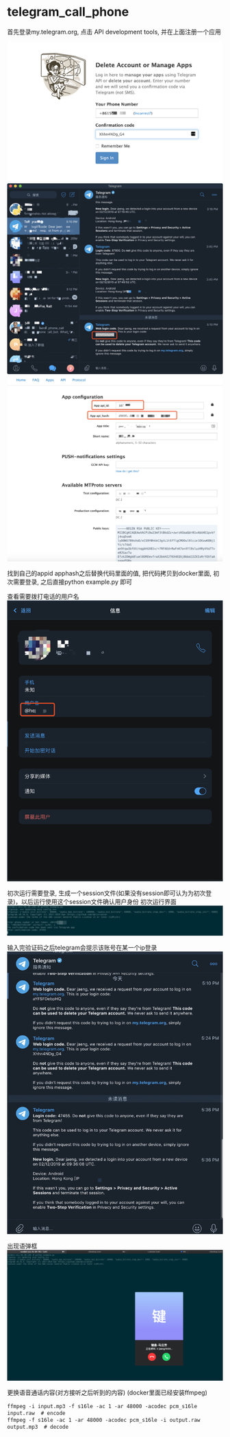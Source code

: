# telegram_call_phone

首先登录my.telegram.org, 点击 API development tools, 并在上面注册一个应用

![登录](/pic/my_telegram_login.png)
![验证码](/pic/telegram_code.png)
![应用的详细信息](/pic/my_telegram_apps_info.png)

找到自己的appid apphash之后替换代码里面的值, 把代码拷贝到docker里面, 初次需要登录, 之后直接python example.py 即可

查看需要拨打电话的用户名
![查看需要拨打电话的用户名](/pic/call_user_name.png)

初次运行需要登录, 生成一个session文件(如果没有session即可认为为初次登录)，以后运行使用这个session文件确认用户身份
初次运行界面
![初次运行界面](/pic/code_login.png)

输入完验证码之后telegram会提示该账号在某一个ip登录
![输入完验证码之后telegram会提示该账号在某一个ip登录](/pic/code_login_code.png)

出现语弹框
![出现语弹框](/pic/telegram_phone_call.png)

更换语音通话内容(对方接听之后听到的内容) (docker里面已经安装ffmpeg)
```
ffmpeg -i input.mp3 -f s16le -ac 1 -ar 48000 -acodec pcm_s16le input.raw  # encode
ffmpeg -f s16le -ac 1 -ar 48000 -acodec pcm_s16le -i output.raw output.mp3  # decode
```







